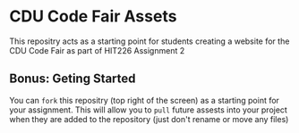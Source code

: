 # CDU Code Fair Assets

This repositry acts as a starting point for students creating a website for the CDU Code Fair as part of HIT226 Assignment 2

## Bonus: Geting Started

You can `fork` this repositry (top right of the screen) as a starting point for your assignment. This will allow you to `pull` future assests into your project when they are added to the repository (just don't rename or move any files)